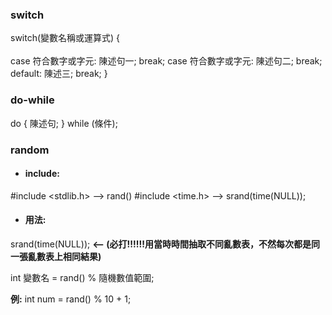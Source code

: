 ### switch

switch(變數名稱或運算式) { <br>    
    case 符合數字或字元:
        陳述句一;
        break;
    case 符合數字或字元:
        陳述句二;
        break;
    default:
        陳述三;
        break;
}

### do-while


do
    {
        陳述句;
    } while (條件);



### random

* ####  **include:**

#include <stdlib.h>  —> rand()
#include <time.h>  —> srand(time(NULL));

* #### **用法:**

srand(time(NULL));       **<— (必打!!!!!!用當時時間抽取不同亂數表，不然每次都是同一張亂數表上相同結果)**

int 變數名 = rand() % 隨機數值範圍;

**例:** int num = rand() % 10 + 1;

